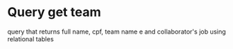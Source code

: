 # Query get team

query that returns  full name, cpf, team name e and collaborator's job using relational tables

